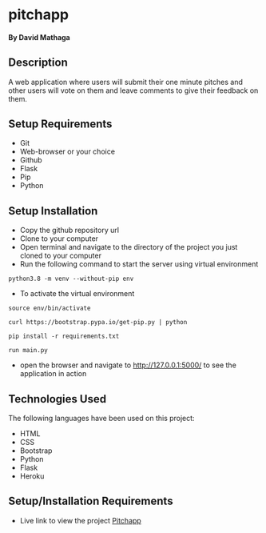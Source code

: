 # pitchapp

#### By David Mathaga

## Description

A web application where users will submit their one minute pitches and other users will vote on them and leave comments to give their feedback on them.

## Setup Requirements

- Git
- Web-browser or your choice
- Github
- Flask
- Pip
- Python 

## Setup Installation

- Copy the github repository url
- Clone to your computer
- Open terminal and navigate to the directory of the project you just cloned to your computer
- Run the following command to start the server using virtual environment

```
python3.8 -m venv --without-pip env
```

- To activate the virtual environment

```
source env/bin/activate
```

```
curl https://bootstrap.pypa.io/get-pip.py | python
```

```
pip install -r requirements.txt
```

```
run main.py

```


- open the browser and navigate to http://127.0.0.1:5000/ to see the application in action

## Technologies Used

The following languages have been used on this project:

- HTML
- CSS
- Bootstrap
- Python
- Flask
- Heroku

## Setup/Installation Requirements

- Live link to view the project <a target="_blank" href="https://pitchesapps.herokuapp.com/login">Pitchapp</a>

